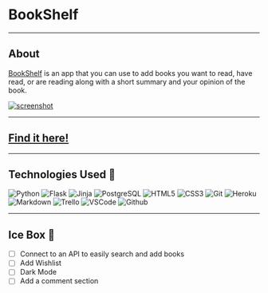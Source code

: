 # BookShelf
---

## About
[BookShelf](https://book-bokkshelf.herokuapp.com/) is an app that you can use to add books you want to read, have read, or are reading along with a short summary and your opinion of the book.

[![screenshot](https://i.imgur.com/C3wTVun.png)](https://book-bokkshelf.herokuapp.com/)

---

## [Find it here!](https://book-bokkshelf.herokuapp.com/)

---

## Technologies Used 💾
![Python](https://img.shields.io/badge/Python-3670A0?style=flat-square&logo=python&logoColor=ffdd54) ![Flask](https://img.shields.io/badge/Flask-%23000.svg?style=flat-square&logo=flask&logoColor=white) ![Jinja](https://img.shields.io/badge/Jinja-b41617?style=flat-square&logo=jinja&logoColor=373737) ![PostgreSQL](https://img.shields.io/badge/PosgreSQL-4169E1?style=flat-square&logo=postgresql&logoColor=white) ![HTML5](https://img.shields.io/badge/-HTML5-E34F26?style=flat-square&logo=html5&logoColor=white) ![CSS3](https://img.shields.io/badge/-CSS3-1572B6?style=flat-square&logo=css3) ![Git](https://img.shields.io/badge/-Git-black?style=flat-square&logo=git) ![Heroku](https://img.shields.io/badge/-Heroku-430098?style=flat-square&logo=heroku) ![Markdown](https://img.shields.io/badge/-Markdown-000000?style=flat-square&logo=Markdown&logoColor=white) ![Trello](https://img.shields.io/badge/-Trello-0079BF?style=flat-square&logo=Trello&logoColor=white) ![VSCode](https://img.shields.io/badge/-VS_Code-007ACC?style=flat-square&logo=visual-studio-code) ![Github](https://img.shields.io/badge/GitHub-%23121011.svg?-the-badge&logo=github&logoColor=white) 

---

## Ice Box 🧊

- [ ] Connect to an API to easily search and add books
- [ ] Add Wishlist
- [ ] Dark Mode
- [ ] Add a comment section
